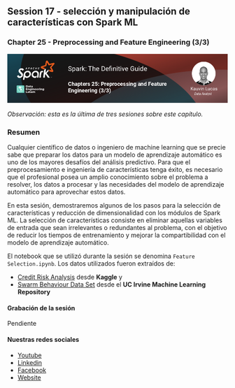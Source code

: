 ## Session 17 - selección y manipulación de características con Spark ML
### Chapter 25 - Preprocessing and Feature Engineering (3/3)

![Banner Session 18](../assets/banner_session_18.png)

*Observación: esta es la última de tres sesiones sobre este capítulo.*

### Resumen
Cualquier científico de datos o ingeniero de machine learning que se precie sabe que preparar los datos para un modelo de aprendizaje automático es uno de los mayores desafíos del análisis predictivo. Para que el preprocesamiento e ingeniería de características tenga éxito, es necesario que el profesional posea un amplio conocimiento sobre el problema a resolver, los datos a procesar y las necesidades del modelo de aprendizaje automático para aprovechar estos datos.

En esta sesión, demostraremos algunos de los pasos para la selección de características y reducción de dimensionalidad con los módulos de Spark ML. La selección de características consiste en eliminar aquellas variables de entrada que sean irrelevantes o redundantes al problema, con el objetivo de reducir los tiempos de entrenamiento y mejorar la compartibilidad con el modelo de aprendizaje automático.

El notebook que se utilizó durante la sesión se denomina `Feature Selection.ipynb`. Los datos utilizados fueron extraídos de:
* [Credit Risk Analysis](https://www.kaggle.com/datasets/rameshmehta/credit-risk-analysis) desde **Kaggle** y
* [Swarm Behaviour Data Set](https://archive.ics.uci.edu/ml/datasets/Swarm+Behaviour) desde el **UC Irvine Machine Learning Repository**

#### Grabación de la sesión
Pendiente


#### Nuestras redes sociales
* [Youtube](https://www.youtube.com/channel/UCqFCoUEvxR23ymmih0GD7mQ?sub_confirmation=1 'Subscríbate al canal')
* [Linkedin](https://www.linkedin.com/company/data-engineering-latam/ 'Síganos en Linkedin')
* [Facebook](https://www.facebook.com/dataengineeringlatam/ 'Síganos en Facebook')
* [Website](https://expy.bio/dataengineeringlatam 'Nuestro website')
